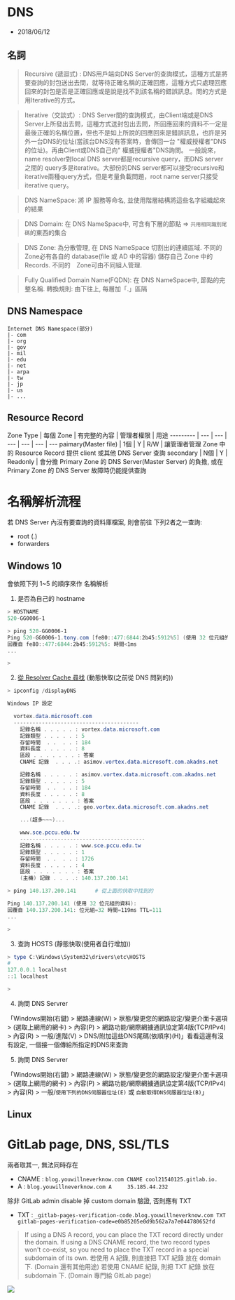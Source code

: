 # DNS
- 2018/06/12

## 名詞

> Recursive (遞迴式) : DNS用戶端向DNS Server的查詢模式，這種方式是將要查詢的封包送出去問，就等待正確名稱的正確回應，這種方式只處理回應回來的封包是否是正確回應或是說是找不到該名稱的錯誤訊息。問的方式是用Iterative的方式。


> Iterative（交談式）: DNS Server間的查詢模式，由Client端或是DNS Server上所發出去問，這種方式送封包出去問，所回應回來的資料不一定是最後正確的名稱位置，但也不是如上所說的回應回來是錯誤訊息，也許是另外一台DNS的位址(當該台DNS沒有答案時，會傳回一台 "權威授權者"DNS的位址)。再由Client或DNS自己向" 權威授權者"DNS詢問。 一般說來，name resolver對local DNS server都是recursive query，而DNS server之間的 query多是iterative。大部份的DNS server都可以接受recursive和iterative兩種query方式，但是考量負載問題，root name server只接受iterative query。

> DNS NameSpace:
將 IP 服務等命名, 並使用階層結構將這些名字組織起來的結果

> DNS Domain:
在 DNS NameSpace中, 可含有下層的節點 => `共用相同識別尾碼`的東西的集合

> DNS Zone:
為分散管理, 在 DNS NameSpace 切割出的連續區域. 不同的 Zone必有各自的 database(file 或 AD 中的容器) 儲存自己 Zone 中的 Records. 不同的　Zone可由不同組人管理.

> Fully Qualified Domain Name(FQDN):
在 DNS NameSpace中, 節點的完整名稱. 轉換規則: 由下往上, 每層加「.」區隔

## DNS Namespace

```
Internet DNS Namespace(部分)
|- com 
|- org 
|- gov 
|- mil 
|- edu 
|- net 
|- arpa 
|- tw 
|- jp 
|- us 
|- ...
```

## Resource Record

Zone Type | 每個 Zone | 有完整的內容 | 管理者權限 | 用途
--------- | --- | --- | --- | --- | --- | ---
paimary(Master file) | 1個 | Y | R/W | 讓管理者管理 Zone 中的 Resource Record 提供 client 或其他 DNS Server 查詢
secondary | N個 | Y | Readonly | 會分擔 Primary Zone 的 DNS Server(Master Server) 的負擔, 或在 Primary Zone 的 DNS Server 故障時仍能提供查詢



# 名稱解析流程

若 DNS Server 內沒有要查詢的資料庫檔案, 則會前往 下列2者之一查詢:
- root (.)
- forwarders


## Windows 10

會依照下列 1~5 的順序來作 名稱解析

1. 是否為自己的 hostname

```powershell
> HOSTNAME
520-GG0006-1

> ping 520-GG0006-1
Ping 520-GG0006-1.tony.com [fe80::477:6844:2b45:5912%5] (使用 32 位元組的資料):
回覆自 fe80::477:6844:2b45:5912%5: 時間<1ms
...

>
```

2. [從 Resolver Cache 尋找](https://www.tenforums.com/tutorials/69648-display-dns-resolver-cache-windows.html) (動態快取(之前從 DNS 問到的))

```powershell
> ipconfig /displayDNS

Windows IP 設定

  vortex.data.microsoft.com
  ----------------------------------------
    記錄名稱 . . . . . : vortex.data.microsoft.com
    記錄類型 . . . . . : 5
    存留時間  . .  . . : 184
    資料長度 . . . . . : 8
    區段 . . . . . . . : 答案
    CNAME 記錄  . . . .: asimov.vortex.data.microsoft.com.akadns.net    

    記錄名稱 . . . . . : asimov.vortex.data.microsoft.com.akadns.net
    記錄類型 . . . . . : 5
    存留時間  . .  . . : 184
    資料長度 . . . . . : 8
    區段 . . . . . . . : 答案
    CNAME 記錄  . . . .: geo.vortex.data.microsoft.com.akadns.net

    ...(超多~~~)...

    www.sce.pccu.edu.tw
    ----------------------------------------
    記錄名稱 . . . . . : www.sce.pccu.edu.tw
    記錄類型 . . . . . : 1
    存留時間  . .  . . : 1726
    資料長度 . . . . . : 4
    區段 . . . . . . . : 答案
    (主機) 記錄 . . . .: 140.137.200.141

> ping 140.137.200.141      # 從上面的快取中找到的

Ping 140.137.200.141 (使用 32 位元組的資料):
回覆自 140.137.200.141: 位元組=32 時間=119ms TTL=111
...

>
```

3. 查詢 HOSTS (靜態快取(使用者自行增加))

```powershell
> type C:\Windows\System32\drivers\etc\HOSTS
#
127.0.0.1 localhost
::1 localhost

>
```

4. 詢問 DNS Servrer

「Windows開始(右鍵) > 網路連線(W) > 狀態/變更您的網路設定/變更介面卡選項 > (選取上網用的網卡) > 內容(P) > 網路功能/網際網擄通訊協定第4版(TCP/IPv4) > 內容(R) > 一般/進階(V) > DNS/附加這些DNS尾碼(依順序)(H)」看看這邊有沒有設定, 一個接一個傳給所指定的DNS來查詢

5. 詢問 DNS Servrer

「Windows開始(右鍵) > 網路連線(W) > 狀態/變更您的網路設定/變更介面卡選項 > (選取上網用的網卡) > 內容(P) > 網路功能/網際網擄通訊協定第4版(TCP/IPv4) > 內容(R) > 一般/`使用下列的DNS伺服器位址(E)` 或 `自動取得DNS伺服器位址(B)`」


## Linux


# GitLab page, DNS, SSL/TLS

兩者取其一, 無法同時存在

- CNAME : `blog.youwillneverknow.com CNAME cool21540125.gitlab.io.`
- A     : `blog.youwillneverknow.com A     35.185.44.232`

除非 GitLab admin disable 掉 custom domain 驗證, 否則應有 TXT

- TXT : `_gitlab-pages-verification-code.blog.youwillneverknow.com TXT gitlab-pages-verification-code=e0b85205e0d9b562a7a7e044780652fd`

> If using a DNS A record, you can place the TXT record directly under the domain. If using a DNS CNAME record, the two record types won't co-exist, so you need to place the TXT record in a special subdomain of its own.
> 若使用 A 紀錄, 則直接把 TXT 紀錄 放在 domain 下. (Domain 還有其他用途)
> 若使用 CNAME 紀錄, 則把 TXT 紀錄 放在 subdomain 下. (Domain 專門給 GitLab page)

![](/img/A與CNAME.png)